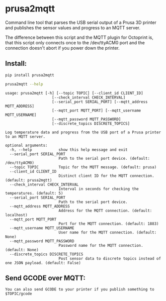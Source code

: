 # prusa2mqtt

Command line tool that parses the USB serial output of a Prusa 3D printer and publishes the sensor values and progress to an MQTT server.

The difference between this script and the MQTT plugin for Octoprint is, that this script only connects once to the /dev/ttyACM0 port and the connection doesn't abort if you power down the printer.


Install:
--------
```bash
pip install prusa2mqtt
```

```bash
prusa2mqtt --help
```

```
usage: prusa2mqtt [-h] [--topic TOPIC] [--client_id CLIENT_ID]
                     [--check_interval CHECK_INTERVAL]
                     [--serial_port SERIAL_PORT] [--mqtt_address MQTT_ADDRESS]
                     [--mqtt_port MQTT_PORT] [--mqtt_username MQTT_USERNAME]
                     [--mqtt_password MQTT_PASSWORD]
                     [--discrete_topics DISCRETE_TOPICS]

Log temperature data and progress from the USB port of a Prusa printer to an MQTT server.

optional arguments:
  -h, --help            show this help message and exit
  --serial_port SERIAL_PORT
                        Path to the serial port device. (default: /dev/ttyACM0)
  --topic TOPIC         Topic for the MQTT message. (default: prusa)
  --client_id CLIENT_ID
                        Distinct client ID for the MQTT connection. (default: prusa2mqtt)
  --check_interval CHECK_INTERVAL
                        Interval in seconds for checking the temperatures. (default: 5)
  --serial_port SERIAL_PORT
                        Path to the serial port device.
  --mqtt_address MQTT_ADDRESS
                        Address for the MQTT connection. (default: localhost)
  --mqtt_port MQTT_PORT
                        Port for the MQTT connection. (default: 1883)
  --mqtt_username MQTT_USERNAME
                        User name for the MQTT connection. (default: None)
  --mqtt_password MQTT_PASSWORD
                        Password name for the MQTT connection. (default: None)
  --discrete_topics DISCRETE_TOPICS
                        Post sensor data to discrete topics instead of one JSON payload. (default: False)
```

Send GCODE over MQTT:
--------
```
You can also send GCODE to your printer if you publish something to $TOPIC/gcode
```
